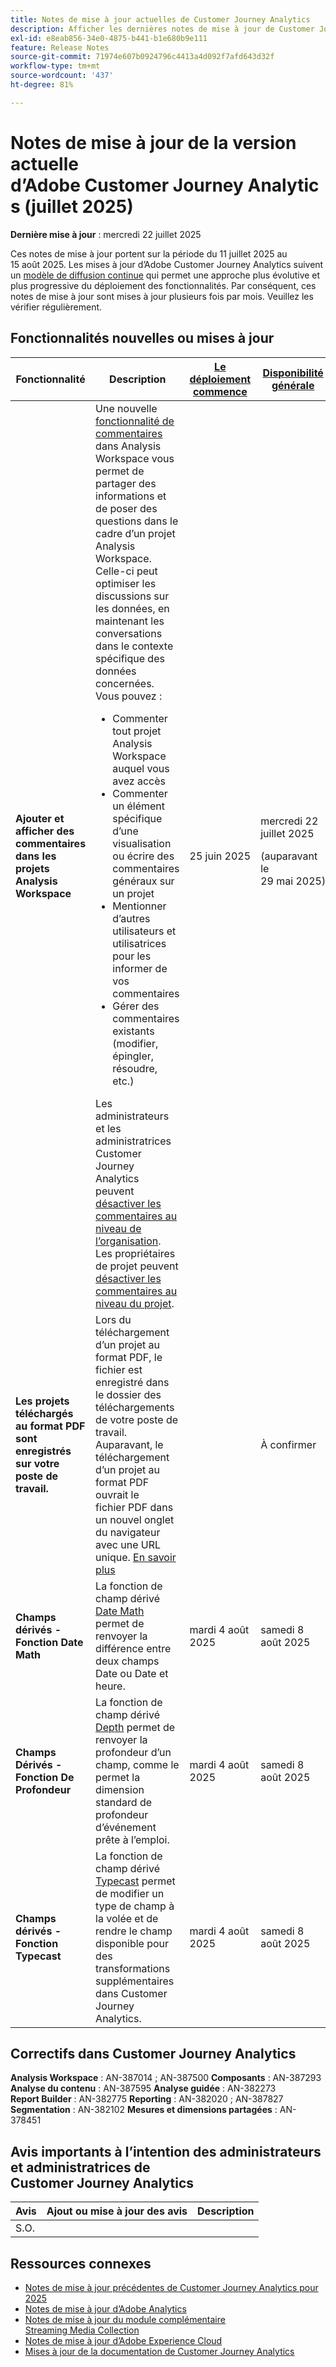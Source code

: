 ```yaml
---
title: Notes de mise à jour actuelles de Customer Journey Analytics
description: Afficher les dernières notes de mise à jour de Customer Journey Analytics
exl-id: e8eab856-34e0-4875-b441-b1e680b9e111
feature: Release Notes
source-git-commit: 71974e607b0924796c4413a4d092f7afd643d32f
workflow-type: tm+mt
source-wordcount: '437'
ht-degree: 81%

---
```


# Notes de mise à jour de la version actuelle d’Adobe Customer Journey Analytics (juillet 2025)

**Dernière mise à jour** : mercredi 22 juillet 2025


Ces notes de mise à jour portent sur la période du 11 juillet 2025 au 15 août 2025. Les mises à jour d’Adobe Customer Journey Analytics suivent un [modèle de diffusion continue](releases.md) qui permet une approche plus évolutive et plus progressive du déploiement des fonctionnalités. Par conséquent, ces notes de mise à jour sont mises à jour plusieurs fois par mois. Veuillez les vérifier régulièrement.

## Fonctionnalités nouvelles ou mises à jour

| Fonctionnalité | Description | [Le déploiement commence](releases.md) | [Disponibilité générale](releases.md) |
| ----------- | ---------- | ------- | ---- |
| **Ajouter et afficher des commentaires dans les projets Analysis Workspace** | Une nouvelle [fonctionnalité de commentaires](https://experienceleague.adobe.com/fr/docs/analytics-platform/using/cja-workspace/build-workspace-project/comment-projects) dans Analysis Workspace vous permet de partager des informations et de poser des questions dans le cadre d’un projet Analysis Workspace. Celle-ci peut optimiser les discussions sur les données, en maintenant les conversations dans le contexte spécifique des données concernées. Vous pouvez : <ul><li>Commenter tout projet Analysis Workspace auquel vous avez accès</li><li>Commenter un élément spécifique d’une visualisation ou écrire des commentaires généraux sur un projet</li><li>Mentionner d’autres utilisateurs et utilisatrices pour les informer de vos commentaires</li><li>Gérer des commentaires existants (modifier, épingler, résoudre, etc.)</li></ul>Les administrateurs et les administratrices Customer Journey Analytics peuvent [désactiver les commentaires au niveau de l’organisation](https://experienceleague.adobe.com/fr/docs/analytics-platform/using/cja-workspace/user-preferences#ims-organization-preferences). Les propriétaires de projet peuvent [désactiver les commentaires au niveau du projet](https://experienceleague.adobe.com/fr/docs/analytics-platform/using/cja-workspace/build-workspace-project/create-projects). | 25 juin 2025 | mercredi 22 juillet 2025 <p>(auparavant le 29 mai 2025)</p> |
| **Les projets téléchargés au format PDF sont enregistrés sur votre poste de travail.** | Lors du téléchargement d’un projet au format PDF, le fichier est enregistré dans le dossier des téléchargements de votre poste de travail. Auparavant, le téléchargement d’un projet au format PDF ouvrait le fichier PDF dans un nouvel onglet du navigateur avec une URL unique. [En savoir plus](https://experienceleague.adobe.com/fr/docs/analytics-platform/using/cja-workspace/export/download-send) | | À confirmer |
| **Champs dérivés - Fonction Date Math** | La fonction de champ dérivé [Date Math](/help/data-views/derived-fields/derived-fields.md#date-math) permet de renvoyer la différence entre deux champs Date ou Date et heure. | mardi 4 août 2025 | samedi 8 août 2025 |
| **Champs Dérivés - Fonction De Profondeur** | La fonction de champ dérivé [Depth](/help/data-views/derived-fields/derived-fields.md#depth) permet de renvoyer la profondeur d’un champ, comme le permet la dimension standard de profondeur d’événement prête à l’emploi. | mardi 4 août 2025 | samedi 8 août 2025 |
| **Champs dérivés - Fonction Typecast** | La fonction de champ dérivé [Typecast](/help/data-views/derived-fields/derived-fields.md#typecast) permet de modifier un type de champ à la volée et de rendre le champ disponible pour des transformations supplémentaires dans Customer Journey Analytics. | mardi 4 août 2025 | samedi 8 août 2025 |

## Correctifs dans Customer Journey Analytics

**Analysis Workspace** : AN-387014 ; AN-387500
**Composants** : AN-387293
**Analyse du contenu** : AN-387595
**Analyse guidée** : AN-382273
**Report Builder** : AN-382775
**Reporting** : AN-382020 ; AN-387827
**Segmentation** : AN-382102
**Mesures et dimensions partagées** : AN-378451


## Avis importants à l’intention des administrateurs et administratrices de Customer Journey Analytics

| Avis | Ajout ou mise à jour des avis | Description |
| --- | --- | --- |
| S.O. | | |

## Ressources connexes

* [Notes de mise à jour précédentes de Customer Journey Analytics pour 2025](/help/release-notes/2025.md)
* [Notes de mise à jour d’Adobe Analytics](https://experienceleague.adobe.com/docs/analytics/release-notes/latest.html?lang=fr)
* [Notes de mise à jour du module complémentaire Streaming Media Collection](https://experienceleague.adobe.com/docs/media-analytics/using/additional-resources/release-notes.html?lang=fr)
* [Notes de mise à jour d’Adobe Experience Cloud](https://experienceleague.adobe.com/docs/release-notes/experience-cloud/current.html?lang=fr)
* [Mises à jour de la documentation de Customer Journey Analytics](/help/release-notes/doc-changes.md)
